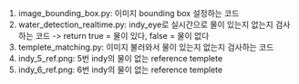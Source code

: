 1. image_bounding_box.py: 이미지 bounding box 설정하는 코드
2. water_detection_realtime.py: indy_eye로 실시간으로 물이 있는지 없는지 검사하는 코드 -> return true = 물이 있다, false = 물이 없다
3. templete_matching.py: 이미지 불러와서 물이 있는지 없는지 검사하는 코드
4. indy_5_ref.png: 5번 indy의 물이 없는 reference templete
5. indy_6_ref.png: 6번 indy의 물이 없는 reference templete
